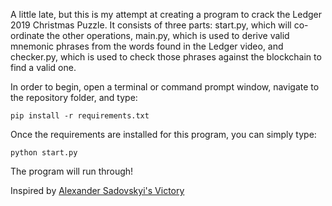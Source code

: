 A little late, but this is my attempt at creating a program to crack the Ledger 2019 Christmas Puzzle. It consists of three parts: start.py, which will co-ordinate the other operations, main.py, which is used to derive valid mnemonic phrases from the words found in the Ledger video, and checker.py, which is used to check those phrases against the blockchain to find a valid one.

In order to begin, open a terminal or command prompt window, navigate to the repository folder, and type:  
  
`pip install -r requirements.txt`
  
Once the requirements are installed for this program, you can simply type:
  
`python start.py`
  
The program will run through!


Inspired by [Alexander Sadovskyi's Victory](https://github.com/AlexSSD7/Ledger-Xmas-Contest-Victory)
